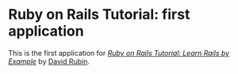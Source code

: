 # Ruby on Rails Tutorial: first application

This is the first application for
[*Ruby on Rails Tutorial: Learn Rails by Example*](http://railstutorial.org/)
by [David Rubin](http://drubin.com/).
